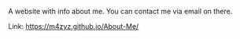 A website with info about me.
You can contact me via email on there.

Link: https://m4zyz.github.io/About-Me/
